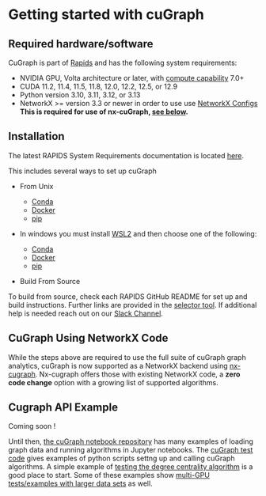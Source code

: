 # Getting started with cuGraph

## Required hardware/software

CuGraph is part of [Rapids](https://docs.rapids.ai/user-guide) and has the following system requirements:
 * NVIDIA GPU, Volta architecture or later, with [compute capability](https://developer.nvidia.com/cuda-gpus) 7.0+
 * CUDA 11.2, 11.4, 11.5, 11.8, 12.0, 12.2, 12.5, or 12.9
 * Python version 3.10, 3.11, 3.12, or 3.13
 * NetworkX >= version 3.3 or newer in order to use use [NetworkX Configs](https://networkx.org/documentation/stable/reference/backends.html#module-networkx.utils.configs) **This is required for use of nx-cuGraph, [see below](#cugraph-using-networkx-code).**

## Installation
The latest RAPIDS System Requirements documentation is located [here](https://docs.rapids.ai/install#system-req).

This includes several ways to set up cuGraph
* From Unix
    * [Conda](https://docs.rapids.ai/install#wsl-conda)
    * [Docker](https://docs.rapids.ai/install#wsl-docker)
    * [pip](https://docs.rapids.ai/install#wsl-pip)

* In windows you must install [WSL2](https://learn.microsoft.com/en-us/windows/wsl/install) and then choose one of the following:
    * [Conda](https://docs.rapids.ai/install#wsl-conda)
    * [Docker](https://docs.rapids.ai/install#wsl-docker)
    * [pip](https://docs.rapids.ai/install#wsl-pip)

* Build From Source

To build from source, check each RAPIDS GitHub README for set up and build instructions. Further links are provided in the [selector tool](https://docs.rapids.ai/install#selector). If additional help is needed reach out on our [Slack Channel](https://rapids-goai.slack.com/archives/C5E06F4DC).

## CuGraph Using NetworkX Code
While the steps above are required to use the full suite of cuGraph graph analytics, cuGraph is now supported as a NetworkX backend using [nx-cugraph](https://docs.rapids.ai/api/cugraph/nightly/nx_cugraph/nx_cugraph/).
Nx-cugraph offers those with existing NetworkX code, a **zero code change** option with a growing list of supported algorithms.


## Cugraph API Example
Coming soon !


Until then, [the cuGraph notebook repository](https://github.com/rapidsai/cugraph/blob/main/notebooks/README.md) has many examples of loading graph data and running algorithms in Jupyter notebooks. The [cuGraph test code](https://github.com/rapidsai/cugraph/tree/main/python/cugraph/cugraph/tests) gives examples of python scripts settng up and calling cuGraph algorithms. A simple example of [testing the degree centrality algorithm](https://github.com/rapidsai/cugraph/blob/main/python/cugraph/cugraph/tests/centrality/test_degree_centrality.py) is a good place to start. Some of these examples show [multi-GPU tests/examples with larger data sets](https://github.com/rapidsai/cugraph/blob/main/python/cugraph/cugraph/tests/centrality/test_degree_centrality_mg.py) as well.

